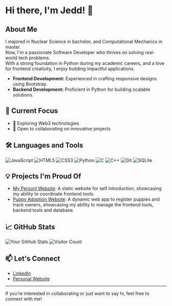 # Hi there, I'm Jedd! 👋

## About Me

I majored in Nuclear Science in bachelor, and Computational Mechanics in master.\
Now, I'm a passionate Software Developer who thrives on solving real-world tech problems.\
With a strong foundation in Python during my academic careers, and a love for frontend creativity, I enjoy building impactful applications.  

- **Frontend Development:** Experienced in crafting responsive designs using Bootstrap.
- **Backend Development:** Proficient in Python for building scalable solutions.

## 🔭 Current Focus

- 🌱 Exploring Web3 technologies
- 💼 Open to collaborating on innovative projects

## 🛠️ Languages and Tools

![JavaScript](https://img.shields.io/badge/-JavaScript-F7DF1E?logo=javascript&logoColor=black&style=flat)
![HTML5](https://img.shields.io/badge/-HTML5-E34F26?logo=html5&logoColor=white&style=flat)
![CSS3](https://img.shields.io/badge/-CSS3-1572B6?logo=css3&logoColor=white&style=flat)
![Python](https://img.shields.io/badge/-Python-3776AB?logo=python&logoColor=white&style=flat)
![C](https://img.shields.io/badge/-C-A8B9CC?logo=c&logoColor=black&style=flat)
![C++](https://img.shields.io/badge/-C++-00599C?logo=c%2B%2B&logoColor=white&style=flat)
![Git](https://img.shields.io/badge/-Git-F05032?logo=git&logoColor=white&style=flat)
![SQLite](https://img.shields.io/badge/SQLite-003B57?logo=git&logoColor=white&style=flat)

## 💡 Projects I'm Proud Of

- [My Personl Website](https://github.com/jeddiot/jedd-cv): A static website for self introduction, showcasing my ability to coordinate frontend tools.
- [Puppy Adoption Website](https://github.com/jeddiot/puppy-adoption): A dynamic web app to register puppies and track owners, showcasing my ability to manage the frontend tools, backend tools and database.

## 📈 GitHub Stats

![Your GitHub Stats](https://github-readme-stats.vercel.app/api?username=jeddiot&show_icons=true&theme=radical)
![Visitor Count](https://komarev.com/ghpvc/?username=jeddiot&color=blue)

## 📫 Let's Connect

- [LinkedIn](https://www.linkedin.com/in/cheng-chun-yang/)
- [Personal Website](https://jeddiot.github.io/jedd-cv/)

---

If you’re interested in collaborating or just want to say hi, feel free to connect with me!
